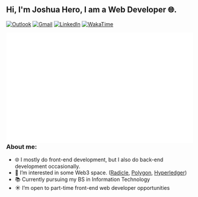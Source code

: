 <!--
  Attribution: https://github.com/onimur/onimur
-->

## Hi, I'm Joshua Hero, I am a Web Developer 🌐.

[![Outlook](https://img.shields.io/badge/-Outlook-0078D4?style=for-the-badge&logo=Microsoft-Outlook&logoColor=white)](mailto:jhdcrux@outlook.com)
[![Gmail](https://img.shields.io/badge/-Gmail-red?style=for-the-badge&logo=Gmail&logoColor=white)](mailto:jhdcrux@gmail.com)
[![LinkedIn](https://img.shields.io/badge/-LinkedIn-blue?style=for-the-badge&logo=Linkedin&logoColor=white)](https://www.linkedin.com/in/jhdcruz/)
[![WakaTime](https://img.shields.io/badge/-Wakatime-fff?style=for-the-badge&logo=Wakatime&logoColor=black)](https://wakatime.com/@jhdcruz)

<img align="right" alt="Jhdcruz's github stats" src="./github-metrics.svg" />

### About me:

- 🌐 I mostly do front-end development, but I also do back-end development occasionally.
- 🌱 I’m interested in some Web3 space. ([Radicle](https://radicle.xyz), [Polygon](https://polygon.technology), [Hyperledger](https://www.hyperledger.org/))
- 📚 Currently pursuing my BS in Information Technology
- ☀️ I’m open to part-time front-end web developer opportunities
